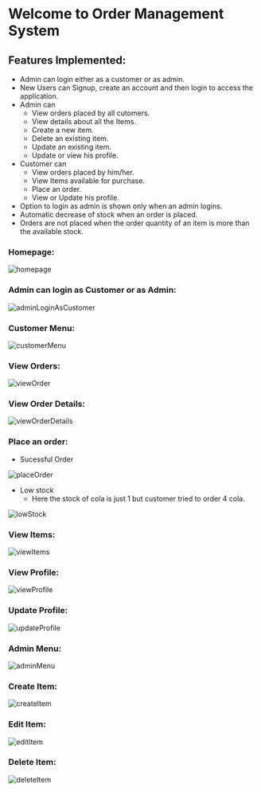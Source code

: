 # Welcome to Order Management System

## Features Implemented:
* Admin can login either as a customer or as admin.
* New Users can Signup, create an account and then login to access the application.
* Admin can 
    * View orders placed by all cutomers.
    * View details about all the Items.
    * Create a new item.
    * Delete an existing item.
    * Update an existing item.
    * Update or view his profile.
* Customer can
  * View orders placed by him/her.
  * View Items available for purchase.
  * Place an order.
  * View or Update his profile.
* Option to login as admin is shown only when an admin logins.
* Automatic decrease of stock when an order is placed.
* Orders are not placed when the order quantity of an item is more than the available stock.
### Homepage:
![homepage](ouput/homepage.png)


### Admin can login as Customer or as Admin:
![adminLoginAsCustomer](ouput/adminAsCustomer.png)

### Customer Menu:
![customerMenu](ouput/customerMenu.png)

### View Orders:
![viewOrder](ouput/viewOrder.png)

### View Order Details:
![viewOrderDetails](ouput/viewOrderDetails.png)

### Place an order:
* Sucessful Order

![placeOrder](ouput/placeOrder.png)

* Low stock
  * Here the stock of cola is just 1 but customer tried to order 4 cola.

![lowStock](ouput/lowStock.png)

### View Items:
![viewItems](ouput/viewItems.png)

### View Profile:
![viewProfile](ouput/viewProfile.png)

### Update Profile:
![updateProfile](ouput/updateProfile.png)

### Admin Menu:
![adminMenu](ouput/adminMenu.png)

### Create Item:
![createItem](ouput/createItem.png)

### Edit Item:
![editItem](ouput/updateItem.png)

### Delete Item:
![deleteItem](ouput/deleteItem.png)
